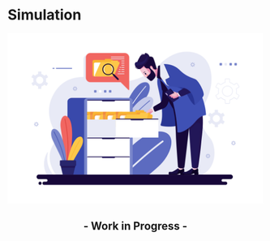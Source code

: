 # Simulation

![Work in progress](https://github.com/bennymeg/Butter.MAS.AnimatorWiki/raw/master/resources/general/searching.svg?sanitize=true "Work in progress")

<h2 align=center>- Work in Progress -</h2>
